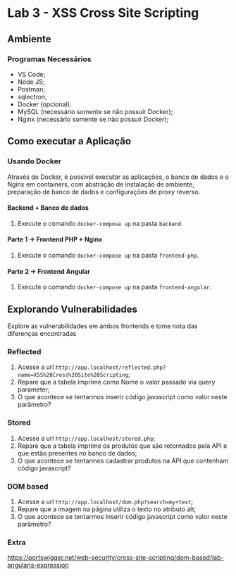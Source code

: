 # Lab 3 - XSS Cross Site Scripting

## Ambiente

### Programas Necessários

* VS Code;
* Node JS;
* Postman;
* sqlectron;
* Docker (opcional).
* MySQL (necessário somente se não possuir Docker);
* Nginx (necessário somente se não possuir Docker);

## Como executar a Aplicação

### Usando Docker

Através do Docker, é possível executar as aplicações, o banco de dados e o Nginx em containers, com abstração de instalação de ambiente, preparação de banco de dados e configurações de proxy reverso.

#### Backend + Banco de dados

1. Execute o comando `docker-compose up` na pasta `backend`.

#### Parte 1 -> Frontend PHP + Nginx

1. Execute o comando `docker-compose up` na pasta `frontend-php`.

#### Parte 2 -> Frontend Angular

1. Execute o comando `docker-compose up` na pasta `frontend-angular`.


## Explorando Vulnerabilidades

Explore as vulnerabilidades em ambos frontends e tome nota das diferenças encontradas

### Reflected

1. Acesse a url `http://app.localhost/reflected.php?name=XSS%20Cross%20Site%20Scripting`;
2. Repare que a tabela imprime como Nome o valor passado via query parameter;
3. O que acontece se tentarmos inserir código javascript como valor neste parâmetro?

### Stored

1. Acesse a url `http://app.localhost/stored.php`;
2. Repare que a tabela imprime os produtos que são retornados pela API e que estão presentes no banco de dados;
3. O que acontece se tentarmos cadastrar produtos na API que contenham código javascript?

### DOM based

1. Acesse a url `http://app.localhost/dom.php?search=my+text`;
2. Repare que a imagem na página utiliza o texto no atributo alt;
3. O que acontece se tentarmos inserir código javascript como valor neste parâmetro?

### Extra
https://portswigger.net/web-security/cross-site-scripting/dom-based/lab-angularjs-expression
